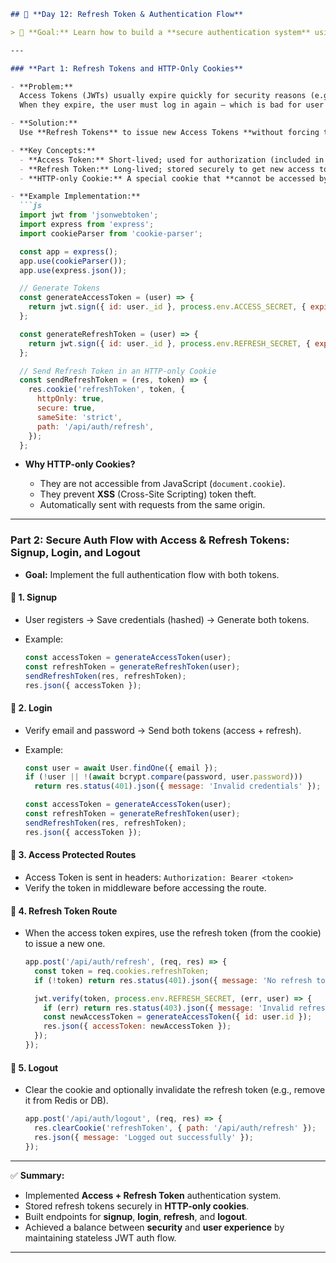 ````markdown
## 🔁 **Day 12: Refresh Token & Authentication Flow**

> 🎯 **Goal:** Learn how to build a **secure authentication system** using **Access Tokens** and **Refresh Tokens**, and how to store them safely with **HTTP-only cookies** for maximum protection.

---

### **Part 1: Refresh Tokens and HTTP-Only Cookies**

- **Problem:**  
  Access Tokens (JWTs) usually expire quickly for security reasons (e.g., 15–30 minutes).  
  When they expire, the user must log in again — which is bad for user experience.

- **Solution:**  
  Use **Refresh Tokens** to issue new Access Tokens **without forcing the user to log in again**.

- **Key Concepts:**
  - **Access Token:** Short-lived; used for authorization (included in headers).  
  - **Refresh Token:** Long-lived; stored securely to get new access tokens.  
  - **HTTP-only Cookie:** A special cookie that **cannot be accessed by JavaScript**, protecting tokens from XSS attacks.

- **Example Implementation:**
  ```js
  import jwt from 'jsonwebtoken';
  import express from 'express';
  import cookieParser from 'cookie-parser';

  const app = express();
  app.use(cookieParser());
  app.use(express.json());

  // Generate Tokens
  const generateAccessToken = (user) => {
    return jwt.sign({ id: user._id }, process.env.ACCESS_SECRET, { expiresIn: '15m' });
  };

  const generateRefreshToken = (user) => {
    return jwt.sign({ id: user._id }, process.env.REFRESH_SECRET, { expiresIn: '7d' });
  };

  // Send Refresh Token in an HTTP-only Cookie
  const sendRefreshToken = (res, token) => {
    res.cookie('refreshToken', token, {
      httpOnly: true,
      secure: true,
      sameSite: 'strict',
      path: '/api/auth/refresh',
    });
  };
````

* **Why HTTP-only Cookies?**

  * They are not accessible from JavaScript (`document.cookie`).
  * They prevent **XSS** (Cross-Site Scripting) token theft.
  * Automatically sent with requests from the same origin.

---

### **Part 2: Secure Auth Flow with Access & Refresh Tokens: Signup, Login, and Logout**

* **Goal:** Implement the full authentication flow with both tokens.

#### 🔹 **1. Signup**

* User registers → Save credentials (hashed) → Generate both tokens.
* Example:

  ```js
  const accessToken = generateAccessToken(user);
  const refreshToken = generateRefreshToken(user);
  sendRefreshToken(res, refreshToken);
  res.json({ accessToken });
  ```

#### 🔹 **2. Login**

* Verify email and password → Send both tokens (access + refresh).
* Example:

  ```js
  const user = await User.findOne({ email });
  if (!user || !(await bcrypt.compare(password, user.password)))
    return res.status(401).json({ message: 'Invalid credentials' });

  const accessToken = generateAccessToken(user);
  const refreshToken = generateRefreshToken(user);
  sendRefreshToken(res, refreshToken);
  res.json({ accessToken });
  ```

#### 🔹 **3. Access Protected Routes**

* Access Token is sent in headers:
  `Authorization: Bearer <token>`
* Verify the token in middleware before accessing the route.

#### 🔹 **4. Refresh Token Route**

* When the access token expires, use the refresh token (from the cookie) to issue a new one.

  ```js
  app.post('/api/auth/refresh', (req, res) => {
    const token = req.cookies.refreshToken;
    if (!token) return res.status(401).json({ message: 'No refresh token found' });

    jwt.verify(token, process.env.REFRESH_SECRET, (err, user) => {
      if (err) return res.status(403).json({ message: 'Invalid refresh token' });
      const newAccessToken = generateAccessToken({ id: user.id });
      res.json({ accessToken: newAccessToken });
    });
  });
  ```

#### 🔹 **5. Logout**

* Clear the cookie and optionally invalidate the refresh token (e.g., remove it from Redis or DB).

  ```js
  app.post('/api/auth/logout', (req, res) => {
    res.clearCookie('refreshToken', { path: '/api/auth/refresh' });
    res.json({ message: 'Logged out successfully' });
  });
  ```

---

✅ **Summary:**

* Implemented **Access + Refresh Token** authentication system.
* Stored refresh tokens securely in **HTTP-only cookies**.
* Built endpoints for **signup**, **login**, **refresh**, and **logout**.
* Achieved a balance between **security** and **user experience** by maintaining stateless JWT auth flow.

---

```
```
